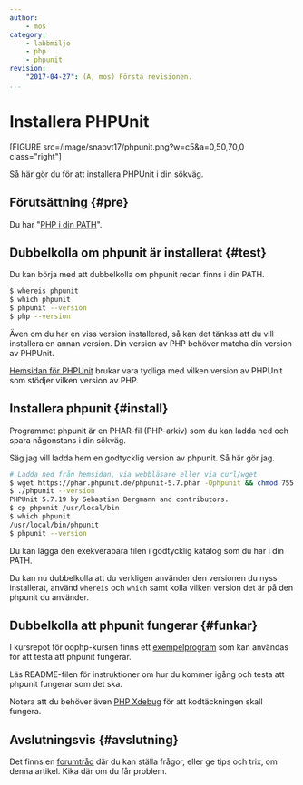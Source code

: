 ```yaml
---
author:
    - mos
category: 
    - labbmiljo
    - php
    - phpunit
revision:
    "2017-04-27": (A, mos) Första revisionen.
...
```

Installera PHPUnit
==================================

[FIGURE src=/image/snapvt17/phpunit.png?w=c5&a=0,50,70,0 class="right"]

Så här gör du för att installera PHPUnit i din sökväg.

<!--more-->



Förutsättning {#pre}
-------------------------------

Du har "[PHP i din PATH](kunskap/lagg-php-i-pathen)".




Dubbelkolla om phpunit är installerat {#test}
-------------------------------

Du kan börja med att dubbelkolla om phpunit redan finns i din PATH.

```bash
$ whereis phpunit
$ which phpunit
$ phpunit --version
$ php --version
```

Även om du har en viss version installerad, så kan det tänkas att du vill installera en annan version. Din version av PHP behöver matcha din version av PHPUnit.

[Hemsidan för PHPUnit](https://phpunit.de/) brukar vara tydliga med vilken version av PHPUnit som stödjer vilken version av PHP.



Installera phpunit {#install}
-------------------------------

Programmet phpunit är en PHAR-fil (PHP-arkiv) som du kan ladda ned och spara någonstans i din sökväg.

Säg jag vill ladda hem en godtycklig version av phpunit. Så här gör jag.

```bash
# Ladda ned från hemsidan, via webbläsare eller via curl/wget
$ wget https://phar.phpunit.de/phpunit-5.7.phar -Ophpunit && chmod 755 phpunit
$ ./phpunit --version
PHPUnit 5.7.19 by Sebastian Bergmann and contributors.
$ cp phpunit /usr/local/bin 
$ which phpunit
/usr/local/bin/phpunit
$ phpunit --version
```

Du kan lägga den exekverabara filen i godtycklig katalog som du har i din PATH.

Du kan nu dubbelkolla att du verkligen använder den versionen du nyss installerat, använd `whereis` och `which` samt kolla vilken version det är på den phpunit du använder.



Dubbelkolla att phpunit fungerar {#funkar}
-------------------------------

I kursrepot för oophp-kursen finns ett [exempelprogram](https://github.com/dbwebb-se/oophp/tree/master/example/phpunit) som kan användas för att testa att phpunit fungerar.

Läs README-filen för instruktioner om hur du kommer igång och testa att phpunit fungerar som det ska.

Notera att du behöver även [PHP Xdebug](labbmiljo/xdebug) för att kodtäckningen skall fungera.



Avslutningsvis {#avslutning}
------------------------------

Det finns en [forumtråd](t/XXX) där du kan ställa frågor, eller ge tips och trix, om denna artikel. Kika där om du får problem.
